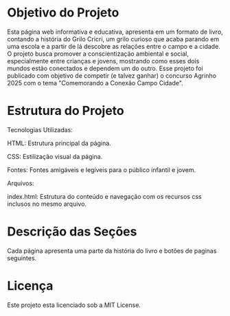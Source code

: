 # Objetivo do Projeto
Esta página web informativa e educativa, apresenta em um formato de livro, contando a história do Grilo Cricri, um grilo curioso que acaba parando em uma escola e a partir de lá descobre as relações entre o campo e a cidade. O projeto busca promover a conscientização ambiental e social, especialmente entre crianças e jovens, mostrando como esses dois mundos estão conectados e dependem um do outro. Esse projeto foi publicado com objetivo de competir (e talvez ganhar) o concurso Agrinho 2025 com o tema "Comemorando a Conexão Campo Cidade".
 

# Estrutura do Projeto
Tecnologias Utilizadas:

HTML: Estrutura principal da página.

CSS: Estilização visual da página.

Fontes: Fontes amigáveis e legíveis para o público infantil e jovem.

Arquivos:

index.html: Estrutura do conteúdo e navegação com os recursos css inclusos no mesmo arquivo.

# Descrição das Seções
Cada página apresenta uma parte da história do livro e botões de paginas seguintes.

# Licença
Este projeto esta licenciado sob a MIT License.
